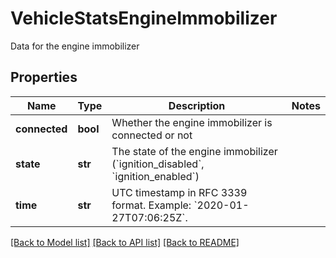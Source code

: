 # VehicleStatsEngineImmobilizer

Data for the engine immobilizer
## Properties
Name | Type | Description | Notes
------------ | ------------- | ------------- | -------------
**connected** | **bool** | Whether the engine immobilizer is connected or not | 
**state** | **str** | The state of the engine immobilizer (&#x60;ignition_disabled&#x60;, &#x60;ignition_enabled&#x60;) | 
**time** | **str** | UTC timestamp in RFC 3339 format. Example: &#x60;2020-01-27T07:06:25Z&#x60;. | 

[[Back to Model list]](../README.md#documentation-for-models) [[Back to API list]](../README.md#documentation-for-api-endpoints) [[Back to README]](../README.md)


